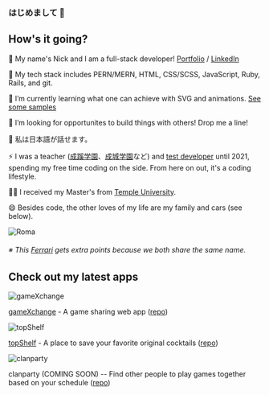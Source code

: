 ### はじめまして 👋
## How's it going?

🔭 My name's Nick and I am a full-stack developer! [Portfolio](https://www.nikoandpiko.me/ "Nick Roma's Portfolio") / [LinkedIn](https://www.linkedin.com/in/nikoandpiko/ "LinkedIn")

🔔 My tech stack includes PERN/MERN, HTML, CSS/SCSS, JavaScript, Ruby, Rails, and git.

🌱 I’m currently learning what one can achieve with SVG and animations. [See some samples](https://codepen.io/collection/DLokav "codepen sample collection")

👯 I’m looking for opportunites to build things with others! Drop me a line!

👄 私は日本語が話せます。

⚡ I was a teacher ([成蹊学園](https://www.seikei.ac.jp/gakuen/ "成蹊学園")、[成城学園](https://www.seijogakuen.ed.jp/chukou/ "成城学園")など) and [test developer](https://www.benesse.co.jp/gtec/ "GTEC") until 2021, spending my free time coding on the side. From here on out, it's a coding lifestyle.

👨‍🎓 I received my Master's from [Temple University](https://www.tuj.ac.jp/tesol/index.html "Temple TESOL Program").

😄 Besides code, the other loves of my life are my family and cars (see below).

![Roma](https://hips.hearstapps.com/hmg-prod.s3.amazonaws.com/images/2021-ferrari-roma-105-1599666401.jpg?crop=0.587xw:0.440xh;0.151xw,0.418xh&resize=400:* "Ferrari Roma")

###### ※ This [Ferrari](https://www.ferrari.com/en-PS/auto/ferrari-roma "Ferrari Roma") gets extra points because we both share the same name.

## Check out my latest apps

![gameXchange](https://live.staticflickr.com/65535/50911153543_da124cfc24.jpg "gameXchange")

[gameXchange](https://gamexxxchange.herokuapp.com/ "gameXchange") - A game sharing web app ([repo](https://github.com/nikoandpiko/gamexchange))

![topShelf](https://live.staticflickr.com/65535/50918372742_388c21b50d.jpg "topShelf")

[topShelf](https://top-shelf.herokuapp.com/ "topShelf") - A place to save your favorite original cocktails ([repo](https://github.com/nikoandpiko/rails-mister-cocktail))

![clanparty](https://live.staticflickr.com/65535/50926173206_19d2679393.jpg "clanparty") 

clanparty (COMING SOON) -- Find other people to play games together based on your schedule ([repo](https://github.com/nikoandpiko/clanparty "clanparty"))
